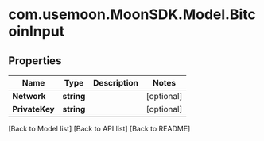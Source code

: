 # com.usemoon.MoonSDK.Model.BitcoinInput

## Properties

| Name           | Type       | Description | Notes       |
| -------------- | ---------- | ----------- | ----------- |
| **Network**    | **string** |             | \[optional] |
| **PrivateKey** | **string** |             | \[optional] |

\[Back to Model list] \[Back to API list] \[Back to README]
